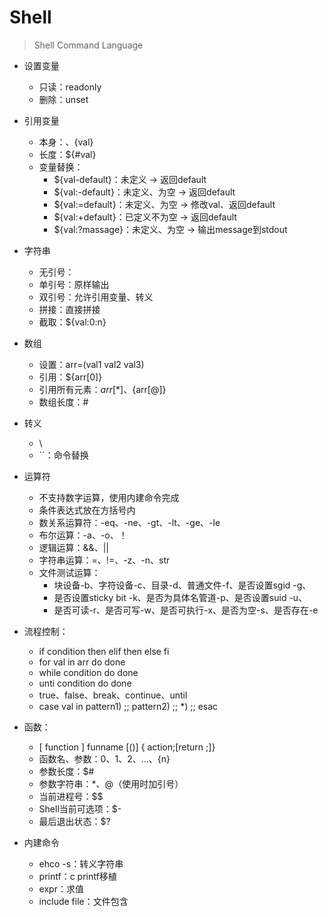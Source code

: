 # Shell

> Shell Command Language

- 设置变量
  - 只读：readonly
  - 删除：unset
- 引用变量
  - 本身：$、${val}
  - 长度：${#val}
  - 变量替换：
    - ${val-default}：未定义 -> 返回default
    - ${val:-default}：未定义、为空 -> 返回default
    - ${val:=default}：未定义、为空 -> 修改val、返回default
    - ${val:+default}：已定义不为空 -> 返回default
    - ${val:?massage}：未定义、为空 -> 输出message到stdout
- 字符串
  - 无引号：
  - 单引号：原样输出
  - 双引号：允许引用变量、转义
  - 拼接：直接拼接
  - 截取：${val:0:n}
- 数组
  - 设置：arr=(val1 val2 val3)
  - 引用：${arr[0]}
  - 引用所有元素：${arr[*]}、${arr[@]}
  - 数组长度：#
- 转义
  - \
  - ``：命令替换
- 运算符
  - 不支持数字运算，使用内建命令完成
  - 条件表达式放在方括号内
  - 数关系运算符：-eq、-ne、-gt、-lt、-ge、-le
  - 布尔运算：-a、-o、！
  - 逻辑运算：&&、||
  - 字符串运算：=、!=、-z、-n、str
  - 文件测试运算：
     - 块设备-b、字符设备-c、目录-d、普通文件-f、是否设置sgid -g、
     - 是否设置sticky bit -k、是否为具体名管道-p、是否设置suid -u、
     - 是否可读-r、是否可写-w、是否可执行-x、是否为空-s、是否存在-e
- 流程控制：
  - if condition then elif then else fi
  - for val in arr do done
  - while  condition do done
  - unti condition do done
  - true、false、break、continue、until
  - case val in pattern1) ;; pattern2) ;; *) ;; esac
- 函数：
  - [ function ] funname [()] { action;[return ;]}
  - 函数名、参数：$0、$1、$2、…、${n}
  - 参数长度：$#
  - 参数字符串：$*、$@（使用时加引号）
  - 当前进程号：$$
  - Shell当前可选项：$-
  - 最后退出状态：$?


- 内建命令
  - ehco -s：转义字符串
  - printf：c printf移植
  - expr：求值
  - include file：文件包含